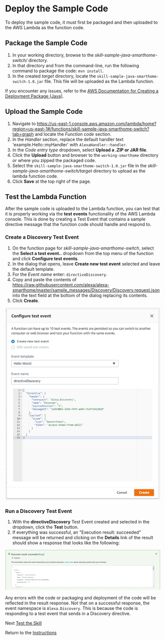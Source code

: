 # Deploy the Sample Code

To deploy the sample code, it must first be packaged and then uploaded to the AWS Lambda as the function code.

## Package the Sample Code

1. In your working directory, browse to the *skill-sample-java-smarthome-switch/* directory.
2. In that directory and from the command-line, run the following command to package the code: `mvn install`.
3. In the created *target* directory, locate the `skill-sample-java-smarthome-switch-1.0.jar` file. This file will be uploaded as the Lambda function.

If you encounter any issues, refer to the [AWS Documentation for Creating a Deployment Package (Java)](https://docs.aws.amazon.com/lambda/latest/dg/lambda-java-how-to-create-deployment-package.html).

## Upload the Sample Code

1. Navigate to https://us-east-1.console.aws.amazon.com/lambda/home?region=us-east-1#/functions/skill-sample-java-smarthome-switch?tab=graph and locate the *Function code* section.
2. In the _Handler_ section, replace the default handler text 'example.Hello::myHandler' with `AlexaHandler::handler`.
2. In the _Code entry type_ dropdown, select **Upload a .ZIP or JAR file**.
3. Click the **Upload** button and browser to the `working-smarthome` directory or where you zipped the packaged code.
4. Select the `skill-sample-java-smarthome-switch-1.0.jar` file in the *skill-sample-java-smarthome-switch/target* directory to upload as the lambda function code.
5. Click **Save** at the top right of the page.


## Test the Lambda Function
After the sample code is uploaded to the Lambda function, you can test that it is properly working via the **test events** functionality of the AWS Lambda console. This is done by creating a Test Event that contains a sample directive message that the function code should handle and respond to.

### Create a Discovery Test Event
1. On the function page for _skill-sample-java-smarthome-switch_, select the **Select a test event..** dropdown from the top menu of the function and click **Configure test events**.
2. In the dialog that opens, leave **Create new test event** selected and leave the default template.
3. For the _Event name_ enter: `directiveDiscovery`.
4. Copy and paste the contents of https://raw.githubusercontent.com/alexa/alexa-smarthome/master/sample_messages/Discovery/Discovery.request.json into the text field at the bottom of the dialog replacing its contents.
5. Click **Create**.

![](img/lambda-configure-test-events.png)

### Run a Discovery Test Event
1. With the **directiveDiscovery** Test Event created and selected in the dropdown, click the **Test** button.
2. If everything was successful, an "Execution result: succeeded" message will be returned and clicking on the **Details** link of the result should show a response that looks like the following:

![](img/lambda-execution-result-succeeded.png)

Any errors with the code or packaging and deployment of the code will be reflected in the result response. Not that on a successful response, the event namespace is `Alexa.Discovery`. This is because the code is responding to a test event that sends in a Discovery directive. 

Next [Test the Skill](test-the-skill.md)

Return to the [Instructions](README.md)